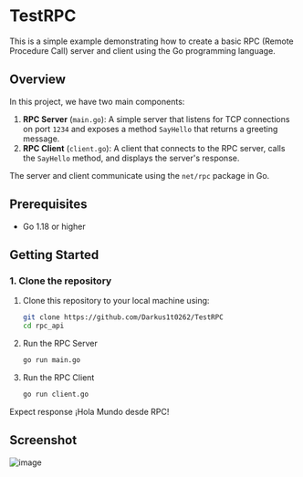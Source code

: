# TestRPC
This is a simple example demonstrating how to create a basic RPC (Remote Procedure Call) server and client using the Go programming language.

## Overview

In this project, we have two main components:

1. **RPC Server** (`main.go`): A simple server that listens for TCP connections on port `1234` and exposes a method `SayHello` that returns a greeting message.
2. **RPC Client** (`client.go`): A client that connects to the RPC server, calls the `SayHello` method, and displays the server's response.

The server and client communicate using the `net/rpc` package in Go.

## Prerequisites

- Go 1.18 or higher

## Getting Started

### 1. Clone the repository


1. Clone this repository to your local machine using:

    ```bash
    git clone https://github.com/Darkus1t0262/TestRPC
    cd rpc_api
2. Run the RPC Server
    ```bash
    go run main.go
3. Run the RPC Client
    ```bash
    go run client.go
Expect response ¡Hola Mundo desde RPC!
## Screenshot

![image](https://github.com/user-attachments/assets/d1fc954b-a721-48bc-86bf-67980953c769)


